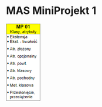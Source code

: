 # MAS MiniProjekt 1

![alt text](https://github.com/mbednarek98/MAS/blob/main/MAS_s18579_MP1/WymaganiaMP1.png?raw=true)

